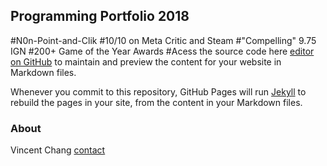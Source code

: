 ## Programming Portfolio 2018
#N0n-Point-and-Clik
#10/10 on Meta Critic and Steam
#"Compelling" 9.75 IGN
#200+ Game of the Year Awards
#Acess the source code here [editor on GitHub](https://github.com/vinchang920/Portfolio2018/edit/master/index.md) to maintain and preview the content for your website in Markdown files.

Whenever you commit to this repository, GitHub Pages will run [Jekyll](https://jekyllrb.com/) to rebuild the pages in your site, from the content in your Markdown files.

### About
Vincent Chang
[contact](vincchan9510@granitesd.org)


